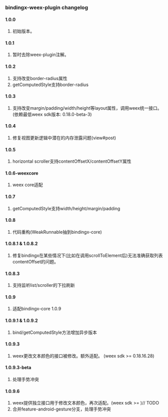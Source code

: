 ### bindingx-weex-plugin changelog

#### 1.0.0

1. 初始版本。

#### 1.0.1

1. 暂时去除weex-plugin注解。

#### 1.0.2

1. 支持改变border-radius属性
2. getComputedStyle支持border-radius

#### 1.0.3

1. 支持改变margin/padding/width/height等layout属性，调用weex统一接口。 (依赖最低weex sdk版本: 0.18.0-beta-3)

#### 1.0.4

1. 修复视图更新逻辑中潜在的内存泄露问题(view#post)

#### 1.0.5

1. horizontal scroller支持contentOffsetX/contentOffsetY属性

#### 1.0.6-weexcore

1. weex core适配

#### 1.0.7

1. getComputedStyle支持width/height/margin/padding

#### 1.0.8

1. 代码重构(WeakRunnable抽到bindingx-core)

#### 1.0.8.1 & 1.0.8.2

1. 修复bindingx在某些情况下(比如在调用scrollToElement后)无法准确获取列表contentOffset的问题。

#### 1.0.8.3

1. 支持监听list/scroller的下拉刷新

#### 1.0.9

1. 适配bindingx-core 1.0.9

#### 1.0.9.1 & 1.0.9.2

1. bind/getComputedStyle方法增加异步版本

#### 1.0.9.3

1. weex更改文本颜色的接口被修改。额外适配。 (weex sdk >= 0.18.16.28)

#### 1.0.9.3-beta

1. 处理手势冲突

#### 1.0.9.6

1. weex提供独立接口用于修改文本颜色，再次适配。(weex sdk >= )// TODO
2. 合并feature-android-gesture分支，处理手势冲突